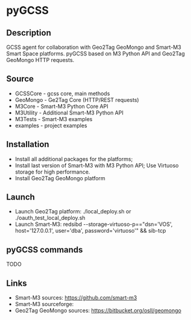 # pyGCSS

## Description

GCSS agent for collaboration with Geo2Tag GeoMongo and Smart-M3 Smart Space platforms. pyGCSS based on M3 Python API and
Geo2Tag GeoMongo HTTP requests.

## Source

* GCSSCore - gcss core, main methods
* GeoMongo - Ge2Tag Core (HTTP/REST requests)
* M3Core - Smart-M3 Python Core API
* M3Utility - Additional Smart-M3 Python API
* M3Tests - Smart-M3 examples
* examples - project examples

## Installation

* Install all additional packages for the platforms;
* Install last version of Smart-M3 with M3 Python API; Use Virtuoso storage for high performance.
* Install Geo2Tag GeoMongo platform

## Launch

* Launch Geo2Tag platform: ./local_deploy.sh or ./oauth_test_local_deploy.sh
* Launch Smart-M3: redsibd --storage-virtuoso-p=="dsn='VOS', host='127.0.0.1', user='dba', password='virtuoso'" && sib-tcp

## pyGCSS commands

TODO

## Links
 
* Smart-M3 sources: https://github.com/smart-m3
* Smart-M3 sourceforge: 
* Geo2Tag GeoMongo sources: https://bitbucket.org/osll/geomongo
